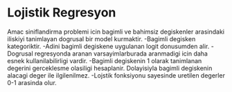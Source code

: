 # Lojistik Regresyon
Amac siniflandirma problemi icin bagimli ve bahimsiz degiskenler arasindaki iliskiyi tanimlayan dogrusal bir model kurmaktir.
-Bagimli degisken kategoriktir.
-Adini bagimli degiskene uygulanan logit donusumden alir.
-Dogrusal regresyonda aranan varsayimlarburada aranmadigi icin daha esnek kullanilabilirligi vardir.
-Bagimli degiskenin 1 olarak tanimlanan degerini gerceklesme olasiligi hesaplanir. Dolayisiyla bagimli degiskenin alacagi deger ile ilgilenilmez.
-Lojstik fonksiyonu sayesinde uretilen degerler 0-1 arasinda olur.